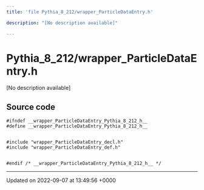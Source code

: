```yaml
---
title: 'file Pythia_8_212/wrapper_ParticleDataEntry.h'

description: "[No description available]"

---
```


# Pythia_8_212/wrapper_ParticleDataEntry.h



[No description available]




## Source code

```
#ifndef __wrapper_ParticleDataEntry_Pythia_8_212_h__
#define __wrapper_ParticleDataEntry_Pythia_8_212_h__


#include "wrapper_ParticleDataEntry_decl.h"
#include "wrapper_ParticleDataEntry_def.h"


#endif /* __wrapper_ParticleDataEntry_Pythia_8_212_h__ */
```


-------------------------------

Updated on 2022-09-07 at 13:49:56 +0000
